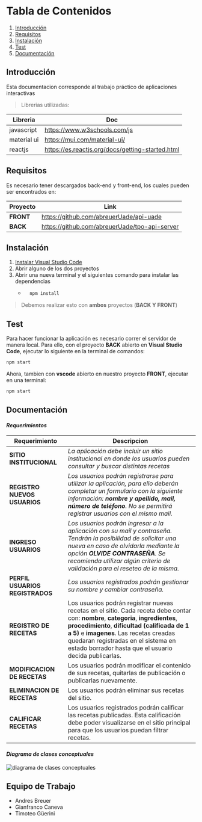 # Tabla de Contenidos
1. [Introducción](#introduction)
2. [Requisitos](#requirements)
3. [Instalación](#Instalación)
4. [Test](#Test)
4. [Documentación](#doc)


## Introducción
Esta documentacion corresponde al trabajo práctico de aplicaciones interactivas

> Librerias utilizadas:

| Libreria | Doc |
| ------ | ------ |
|javascript| https://www.w3schools.com/js |
| material ui | https://mui.com/material-ui/ |
| reactjs | https://es.reactjs.org/docs/getting-started.html |

## Requisitos
Es necesario tener descargados back-end y front-end, los cuales pueden ser encontrados en: 

| Proyecto | Link |
| ------ | ------ |
| **FRONT** | https://github.com/abreuerUade/api-uade |
| **BACK** | https://github.com/abreuerUade/tpo-api-server |


## Instalación
1. [Instalar Visual Studio Code](https://code.visualstudio.com)
2. Abrir alguno de los dos proyectos  
3. Abrir una nueva terminal y el siguientes comando para instalar las dependencias 
    - ```sh
        npm install        
        ``` 
> Debemos realizar esto con **ambos** proyectos (**BACK Y FRONT**)

## Test

Para hacer funcionar la aplicación es necesario correr el servidor de manera local. Para ello, con el proyecto **BACK** abierto en 
**Visual Studio Code**, ejecutar lo siguiente en la terminal de comandos:
```sh
npm start
```

Ahora, tambien con **vscode** abierto en nuestro proyecto **FRONT**, ejecutar en una terminal:

```sh
npm start
```

## Documentación
#### *Requerimientos*

| Requerimiento | Descripcion |
| ------------- | ----------- |
| **SITIO INSTITUCIONAL** | *La aplicación debe incluir un sitio institucional en donde los usuarios pueden consultar y buscar distintas recetas*|
| **REGISTRO NUEVOS USUARIOS**| *Los usuarios podrán registrarse para utilizar la aplicación, para ello deberán completar un formulario con la siguiente información: **nombre y apellido, mail, número de teléfono**. No se permitirá registrar usuarios con el mismo mail.*|
| **INGRESO USUARIOS** | *Los usuarios podrán ingresar a la aplicación con su mail y contraseña. Tendrán la posibilidad de solicitar una nueva en caso de olvidarla mediante la opción **OLVIDE CONTRASEÑA**. Se recomienda utilizar algún criterio de validación para el reseteo de la misma.* |
| **PERFIL USUARIOS REGISTRADOS**| *Los usuarios registrados podrán gestionar su nombre y cambiar contraseña.*|
| **REGISTRO DE RECETAS** | Los usuarios podrán registrar nuevas recetas en el sitio. Cada receta debe contar con: **nombre**, **categoria**, **ingredientes**, **procedimiento**, **dificultad (calificada de 1 a 5)** e **imagenes**. Las recetas creadas quedaran registradas en el sistema en estado borrador hasta que el usuario decida publicarlas.
| **MODIFICACION DE RECETAS** |  Los usuarios podrán modificar el contenido de sus recetas, quitarlas de publicación o publicarlas nuevamente.|
| **ELIMINACION DE RECETAS** | Los usuarios podrán eliminar sus recetas del sitio.|
| **CALIFICAR RECETAS** | Los usuarios registrados podrán calificar las recetas publicadas. Esta calificación debe poder visualizarse en el sitio principal para que los usuarios puedan filtrar recetas.|


#### *Diagrama de clases conceptuales*

![diagrama de clases conceptuales](https://i.imgur.com/9PqEuVV.png)
 
## Equipo de Trabajo
- Andres Breuer
- Gianfranco Caneva
- Timoteo Güerini

